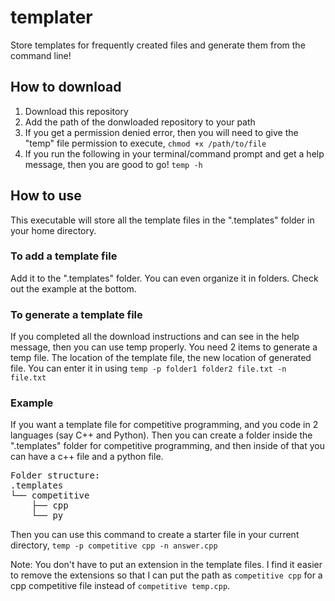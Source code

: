 # templater
Store templates for frequently created files and generate them from the command line!

## How to download
1. Download this repository
2. Add the path of the donwloaded repository to your path
3. If you get a permission denied error, then you will need to give the "temp" file permission to execute, `chmod +x /path/to/file`
4. If you run the following in your terminal/command prompt and get a help message, then you are good to go! `temp -h`

## How to use
This executable will store all the template files in the ".templates" folder in your home directory.

### To add a template file
Add it to the ".templates" folder. You can even organize it in folders. Check out the example at the bottom.

### To generate a template file
If you completed all the download instructions and can see in the help message, then you can use temp properly. You need 2 items to generate a temp file. The location of the template file, the new location of generated file. You can enter it in using `temp -p folder1 folder2 file.txt -n file.txt`

### Example
If you want a template file for competitive programming, and you code in 2 languages (say C++ and Python). Then you can create a folder inside the ".templates" folder for competitive programming, and then inside of that you can have a c++ file and a python file.
<pre>
Folder structure:
.templates
└── competitive
    ├── cpp
    └── py
</pre>
Then you can use this command to create a starter file in your current directory, `temp -p competitive cpp -n answer.cpp`

Note: You don't have to put an extension in the template files. I find it easier to remove the extensions so that I can put the path as `competitive cpp` for a cpp competitive file instead of `competitive temp.cpp`.
